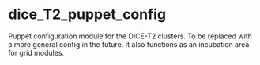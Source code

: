 dice_T2_puppet_config
=====================

Puppet configuration module for the DICE-T2 clusters. To be replaced with a more general config in the future.
It also functions as an incubation area for grid modules.
